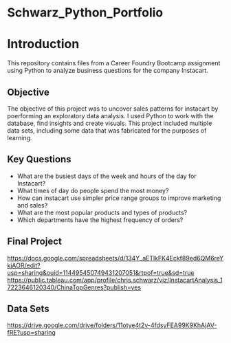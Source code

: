 # Schwarz_Python_Portfolio
# Introduction
This repository contains files from a Career Foundry Bootcamp assignment using Python to analyze business questions for the company Instacart. 
## Objective
The objective of this project was to uncover sales patterns for instacart by poerforming an exploratory data analysis. I used Python to work with the database, find insights and create visuals. This project included multiple data sets, including some data that was fabricated for the purposes of learning.
## Key Questions
- What are the busiest days of the week and hours of the day for Instacart?
- What times of day do people spend the most money?
- How can instacart use simpler price range groups to improve marketing and sales?
- What are the most popular products and types of products?
- Which departments have the highest frequency of orders?
## Final Project
https://docs.google.com/spreadsheets/d/134Y_aETlkFK4Eckf89ed6QM6reYkjAOR/edit?usp=sharing&ouid=114495450749431207051&rtpof=true&sd=true
https://public.tableau.com/app/profile/chris.schwarz/viz/InstacartAnalysis_17223646120340/ChinaTopGenres?publish=yes
## Data Sets
https://drive.google.com/drive/folders/11otye4t2v-4fdsyFEA99K9KhAjAV-fRE?usp=sharing




